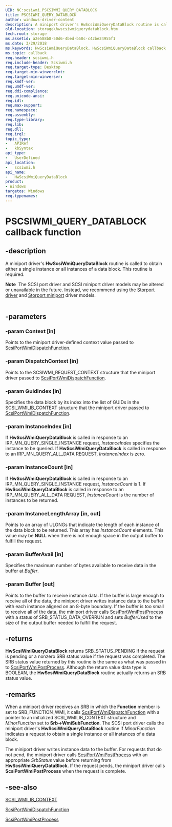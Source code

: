 ```yaml
---
UID: NC:scsiwmi.PSCSIWMI_QUERY_DATABLOCK
title: PSCSIWMI_QUERY_DATABLOCK
author: windows-driver-content
description: A miniport driver's HwScsiWmiQueryDataBlock routine is called to obtain either a single instance or all instances of a data block.
old-location: storage\hwscsiwmiquerydatablock.htm
tech.root: storage
ms.assetid: a2e588b8-50d6-4bed-b50c-c42be24955f1
ms.date: 3/29/2018
ms.keywords: HwScsiWmiQueryDataBlock, HwScsiWmiQueryDataBlock callback function [Storage Devices], PSCSIWMI_QUERY_DATABLOCK, PSCSIWMI_QUERY_DATABLOCK callback, Scsimini_1405dcfc-840b-4cc6-bd4c-63d071aa993e.xml, scsiwmi/HwScsiWmiQueryDataBlock, storage.hwscsiwmiquerydatablock
ms.topic: callback
req.header: scsiwmi.h
req.include-header: Scsiwmi.h
req.target-type: Desktop
req.target-min-winverclnt: 
req.target-min-winversvr: 
req.kmdf-ver: 
req.umdf-ver: 
req.ddi-compliance: 
req.unicode-ansi: 
req.idl: 
req.max-support: 
req.namespace: 
req.assembly: 
req.type-library: 
req.lib: 
req.dll: 
req.irql: 
topic_type:
-	APIRef
-	kbSyntax
api_type:
-	UserDefined
api_location:
-	scsiwmi.h
api_name:
-	HwScsiWmiQueryDataBlock
product:
- Windows
targetos: Windows
req.typenames: 
---
```


# PSCSIWMI_QUERY_DATABLOCK callback function


## -description


A miniport driver's <b>HwScsiWmiQueryDataBlock</b> routine is called to obtain either a single instance or all instances of a data block. This routine is required.
<div class="alert"><b>Note</b>  The SCSI port driver and SCSI miniport driver models may be altered or unavailable in the future. Instead, we recommend using the <a href="https://msdn.microsoft.com/windows/hardware/drivers/storage/storport-driver">Storport driver</a> and <a href="https://msdn.microsoft.com/windows/hardware/drivers/storage/storport-miniport-drivers">Storport miniport</a> driver models.</div><div> </div>

## -parameters




### -param Context [in]

Points to the miniport driver-defined context value passed to <a href="https://msdn.microsoft.com/library/windows/hardware/ff564766">ScsiPortWmiDispatchFunction</a>. 


### -param DispatchContext [in]

Points to the SCSIWMI_REQUEST_CONTEXT structure that the miniport driver passed to <a href="https://msdn.microsoft.com/library/windows/hardware/ff564766">ScsiPortWmiDispatchFunction</a>. 


### -param GuidIndex [in]

Specifies the data block by its index into the list of GUIDs in the SCSI_WMILIB_CONTEXT structure that the miniport driver passed to <a href="https://msdn.microsoft.com/library/windows/hardware/ff564766">ScsiPortWmiDispatchFunction</a>. 


### -param InstanceIndex [in]

If <b>HwScsiWmiQueryDataBlock</b> is called in response to an IRP_MN_QUERY_SINGLE_INSTANCE request, <i>InstanceIndex</i> specifies the instance to be queried. If <b>HwScsiWmiQueryDataBlock</b> is called in response to an IRP_MN_QUERY_ALL_DATA REQUEST, <i>InstanceIndex</i> is zero.


### -param InstanceCount [in]

If <b>HwScsiWmiQueryDataBlock</b> is called in response to an IRP_MN_QUERY_SINGLE_INSTANCE request, <i>InstanceCount</i> is 1. If <b>HwScsiWmiQueryDataBlock</b> is called in response to an IRP_MN_QUERY_ALL_DATA REQUEST, <i>InstanceCount</i> is the number of instances to be returned.


### -param InstanceLengthArray [in, out]

Points to an array of ULONGs that indicate the length of each instance of the data block to be returned. This array has <i>InstanceCount</i> elements. This value may be <b>NULL</b> when there is not enough space in the output buffer to fulfill the request. 


### -param BufferAvail [in]

Specifies the maximum number of bytes available to receive data in the buffer at <i>Buffer</i>.


### -param Buffer [out]

Points to the buffer to receive instance data. If the buffer is large enough to receive all of the data, the miniport driver writes instance data to the buffer with each instance aligned on an 8-byte boundary. If the buffer is too small to receive all of the data, the miniport driver calls <a href="https://msdn.microsoft.com/library/windows/hardware/ff564796">ScsiPortWmiPostProcess</a> with a status of SRB_STATUS_DATA_OVERRUN and sets <i>BufferUsed</i>  to the size of the output buffer needed to fulfill the request.


## -returns



<b>HwScsiWmiQueryDataBlock</b> returns SRB_STATUS_PENDING if the request is pending or a nonzero SRB status value if the request was completed.  The SRB status value returned by this routine is the same as what was passed in to <a href="https://msdn.microsoft.com/library/windows/hardware/ff564796">ScsiPortWmiPostProcess</a>. Although the return value data type is BOOLEAN, the <b>HwScsiWmiQueryDataBlock</b> routine actually returns an SRB status value.




## -remarks



When a miniport driver receives an SRB in which the <b>Function</b> member is set to SRB_FUNCTION_WMI, it calls <a href="https://msdn.microsoft.com/library/windows/hardware/ff564766">ScsiPortWmiDispatchFunction</a> with a pointer to an initialized SCSI_WMILIB_CONTEXT structure and <i>MinorFunction</i> set to <b>Srb-&gt;WmiSubFunction</b>. The SCSI port driver calls the miniport driver's <b>HwScsiWmiQueryDataBlock</b> routine if <i>MinorFunction</i> indicates a request to obtain a single instance or all instances of a data block.

The miniport driver writes instance data to the buffer. For requests that do not pend, the miniport driver calls <a href="https://msdn.microsoft.com/library/windows/hardware/ff564796">ScsiPortWmiPostProcess</a> with an appropriate <i>SrbStatus</i> value before returning from <b>HwScsiWmiQueryDataBlock</b>. If the request pends, the miniport driver calls <b>ScsiPortWmiPostProcess</b> when the request is complete.




## -see-also




<a href="https://msdn.microsoft.com/library/windows/hardware/ff565395">SCSI_WMILIB_CONTEXT</a>



<a href="https://msdn.microsoft.com/library/windows/hardware/ff564766">ScsiPortWmiDispatchFunction</a>



<a href="https://msdn.microsoft.com/library/windows/hardware/ff564796">ScsiPortWmiPostProcess</a>
 

 


